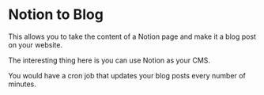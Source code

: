 # Notion to Blog
This allows you to take the content of a Notion page and make it a blog post on your website. 

The interesting thing here is you can use Notion as your CMS. 

You would have a cron job that updates your blog posts every number of minutes.